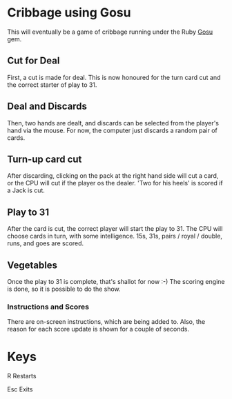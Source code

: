 # Cribbage using Gosu

This will eventually be a game of cribbage running under the Ruby
[Gosu](http:http://www.libgosu.org/) gem.

## Cut for Deal

First, a cut is made for deal. This is now honoured for the turn card cut and the
correct starter of play to 31.

## Deal and Discards

Then, two hands are dealt, and discards can be selected from the player's
hand via the mouse. For now, the computer just discards a random pair of cards.

## Turn-up card cut

After discarding, clicking on the pack at the right hand side will cut a
card, or the CPU will cut if the player os the dealer. 'Two for his heels' is
scored if a Jack is cut.

## Play to 31

After the card is cut, the correct player will start the play to 31.
The CPU will choose cards in turn, with some intelligence. 15s, 31s,
pairs / royal / double, runs, and goes are scored.

## Vegetables

Once the play to 31 is complete, that's shallot for now :-) The scoring engine
is done, so it is possible to do the show.

### Instructions and Scores

There are on-screen instructions, which are being added to. Also, the reason
for each score update is shown for a couple of seconds.

# Keys

R   Restarts

Esc Exits
